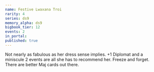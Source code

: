 ```yaml
---
name: Festive Lwaxana Troi
rarity: 4
series: ds9
memory_alpha: ds9
bigbook_tier: 12
events: 2
in_portal:
published: true
---
```


Not nearly as fabulous as her dress sense implies. +1 Diplomat and a miniscule 2 events are all she has to recommend her. Freeze and forget. There are better Maj cards out there.
